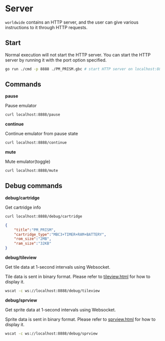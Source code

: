 # Server

`worldwide` contains an HTTP server, and the user can give various instructions to it through HTTP requests.

## Start

Normal execution will not start the HTTP server. You can start the HTTP server by running it with the port option specified.

```sh
go run ./cmd -p 8888 ./PM_PRISM.gbc # start HTTP server on localhost:8888
```

## Commands

**pause**

Pause emulator

```sh
curl localhost:8888/pause
```

**continue**

Continue emulator from pause state

```sh
curl localhost:8888/continue
```

**mute**

Mute emulator(toggle)

```sh
curl localhost:8888/mute
```

## Debug commands

**debug/cartridge**

Get cartridge info

```sh
curl localhost:8888/debug/cartridge
```

```json
{
    "title":"PM_PRISM",
    "cartridge_type":"MBC3+TIMER+RAM+BATTERY",
    "rom_size":"2MB",
    "ram_size":"32KB"
}
```

**debug/tileview**

Get tile data at 1-second intervals using Websocket.

Tile data is sent in binary format. Please refer to [tileview.html](./tileview.html) for how to display it.

```sh
wscat -c ws://localhost:8888/debug/tileview
```

**debug/sprview**

Get sprite data at 1-second intervals using Websocket.

Sprite data is sent in binary format. Please refer to [sprview.html](./sprview.html) for how to display it.

```sh
wscat -c ws://localhost:8888/debug/sprview
```

